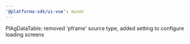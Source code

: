 ```yaml
---
'@platforma-sdk/ui-vue': minor
---
```


PlAgDataTable: removed 'pframe' source type, added setting to configure loading screens
